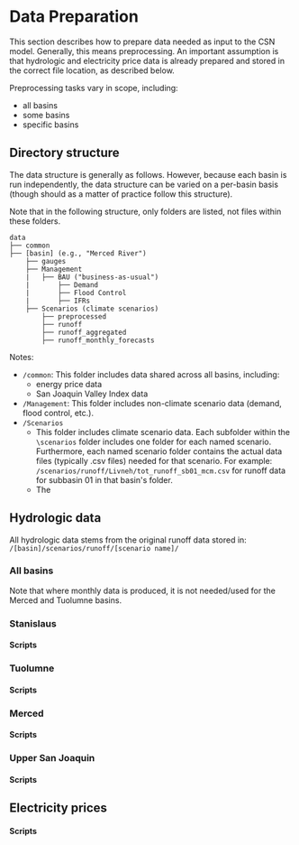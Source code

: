 # Data Preparation  
  
This section describes how to prepare data needed as input to the CSN model. Generally, this means preprocessing. An important assumption is that hydrologic and electricity price data is already prepared and stored in the correct file location, as described below.  
  
Preprocessing tasks vary in scope, including:  
* all basins  
* some basins  
* specific basins  
  
## Directory structure  
  
The data structure is generally as follows. However, because each basin is run independently, the data structure can be varied on a per-basin basis (though should as a matter of practice follow this structure).  
  
Note that in the following structure, only folders are listed, not files within these folders.  
  
```  
data
├── common
├── [basin] (e.g., "Merced River")
    ├── gauges
    ├── Management
    |   ├── BAU ("business-as-usual")
    |       ├── Demand
    |       ├── Flood Control
    |       ├── IFRs
    ├── Scenarios (climate scenarios)
        ├── preprocessed
        ├── runoff
        ├── runoff_aggregated
        ├── runoff_monthly_forecasts
 ``` 

Notes:  
* `/common`: This folder includes data shared across all basins, including:  
  * energy price data  
  * San Joaquin Valley Index data  
* `/Management`: This folder includes non-climate scenario data (demand, flood control, etc.).  
* `/Scenarios`
  * This folder includes climate scenario data. Each subfolder within the `\scenarios` folder includes one folder for each named scenario. Furthermore, each named scenario folder contains the actual data files (typically .csv files) needed for that scenario. For example: `/scenarios/runoff/Livneh/tot_runoff_sb01_mcm.csv` for runoff data for subbasin 01 in that basin's folder.
  * The  
  
## Hydrologic data  
  
All hydrologic data stems from the original runoff data stored in:  
`/[basin]/scenarios/runoff/[scenario name]/`  
  
### All basins  
Note that where monthly data is produced, it is not needed/used for the Merced and Tuolumne basins.  
  
### Stanislaus  
  
#### Scripts  
  
### Tuolumne  
  
#### Scripts  
  
### Merced  
  
#### Scripts  
  
### Upper San Joaquin   
#### Scripts  
  
## Electricity prices  
  
#### Scripts